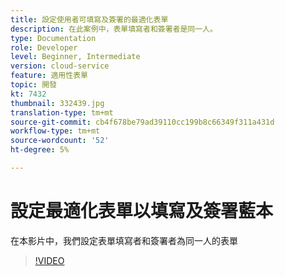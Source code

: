 ```yaml
---
title: 設定使用者可填寫及簽署的最適化表單
description: 在此案例中，表單填寫者和簽署者是同一人。
type: Documentation
role: Developer
level: Beginner, Intermediate
version: cloud-service
feature: 適用性表單
topic: 開發
kt: 7432
thumbnail: 332439.jpg
translation-type: tm+mt
source-git-commit: cb4f678be79ad39110cc199b8c66349f311a431d
workflow-type: tm+mt
source-wordcount: '52'
ht-degree: 5%

---
```


# 設定最適化表單以填寫及簽署藍本


在本影片中，我們設定表單填寫者和簽署者為同一人的表單

>[!VIDEO](https://video.tv.adobe.com/v/332439/?quality=9&learn=on)

